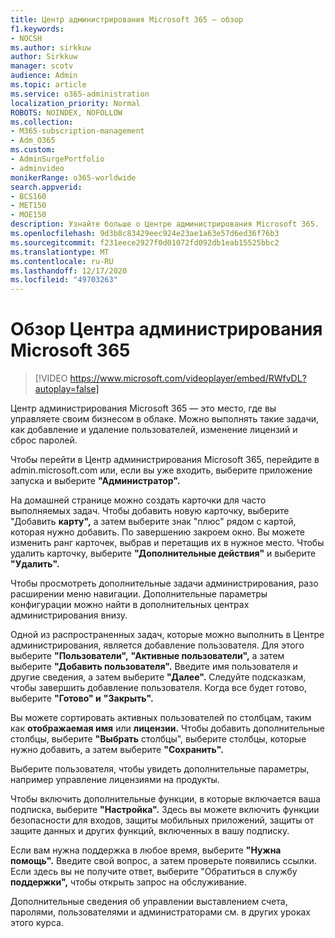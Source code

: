 ```yaml
---
title: Центр администрирования Microsoft 365 — обзор
f1.keywords:
- NOCSH
ms.author: sirkkuw
author: Sirkkuw
manager: scotv
audience: Admin
ms.topic: article
ms.service: o365-administration
localization_priority: Normal
ROBOTS: NOINDEX, NOFOLLOW
ms.collection:
- M365-subscription-management
- Adm_O365
ms.custom:
- AdminSurgePortfolio
- adminvideo
monikerRange: o365-worldwide
search.appverid:
- BCS160
- MET150
- MOE150
description: Узнайте больше о Центре администрирования Microsoft 365.
ms.openlocfilehash: 9d3b8c83429eec924e23ae1a63e57d6ed36f76b3
ms.sourcegitcommit: f231eece2927f0d01072fd092db1eab15525bbc2
ms.translationtype: MT
ms.contentlocale: ru-RU
ms.lasthandoff: 12/17/2020
ms.locfileid: "49703263"
---
```

# <a name="overview-of-the-microsoft-365-admin-center"></a>Обзор Центра администрирования Microsoft 365

> [!VIDEO https://www.microsoft.com/videoplayer/embed/RWfvDL?autoplay=false]

Центр администрирования Microsoft 365 — это место, где вы управляете своим бизнесом в облаке. Можно выполнять такие задачи, как добавление и удаление пользователей, изменение лицензий и сброс паролей. 

Чтобы перейти в Центр администрирования Microsoft [](https://admin.microsoft.com) 365, перейдите в admin.microsoft.com или, если вы уже входить, выберите приложение запуска и выберите **"Администратор".**

На домашней странице можно создать карточки для часто выполняемых задач. Чтобы добавить новую карточку, выберите "Добавить **карту",** а затем выберите знак "плюс" рядом с картой, которая нужно добавить. По завершению закроем окно. Вы можете изменить ранг карточек, выбрав и перетащив их в нужное место. Чтобы удалить карточку, выберите **"Дополнительные действия"** и выберите **"Удалить".**

Чтобы просмотреть дополнительные задачи администрирования, разо расширении меню навигации. Дополнительные параметры конфигурации можно найти в дополнительных центрах администрирования внизу.

Одной из распространенных задач, которые можно выполнить в Центре администрирования, является добавление пользователя. Для этого выберите **"Пользователи",** **"Активные пользователи",** а затем выберите **"Добавить пользователя".** Введите имя пользователя и другие сведения, а затем выберите **"Далее".** Следуйте подсказкам, чтобы завершить добавление пользователя. Когда все будет готово, выберите **"Готово" и** **"Закрыть".**

Вы можете сортировать активных пользователей по столбцам, таким как **отображаемая имя** или **лицензии.** Чтобы добавить дополнительные столбцы, выберите **"Выбрать** столбцы", выберите столбцы, которые нужно добавить, а затем выберите **"Сохранить".**

Выберите пользователя, чтобы увидеть дополнительные параметры, например управление лицензиями на продукты.

Чтобы включить дополнительные функции, в которые включается ваша подписка, выберите **"Настройка".** Здесь вы можете включить функции безопасности для входов, защиты мобильных приложений, защиты от защите данных и других функций, включенных в вашу подписку.

Если вам нужна поддержка в любое время, выберите **"Нужна помощь".** Введите свой вопрос, а затем проверьте появились ссылки. Если здесь вы не получите ответ, выберите "Обратиться в службу **поддержки",** чтобы открыть запрос на обслуживание. 

Дополнительные сведения об управлении выставлением счета, паролями, пользователями и администраторами см. в других уроках этого курса.
